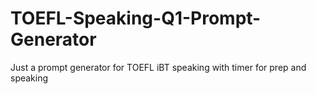 # TOEFL-Speaking-Q1-Prompt-Generator
Just a prompt generator for TOEFL iBT speaking with timer for prep and speaking
